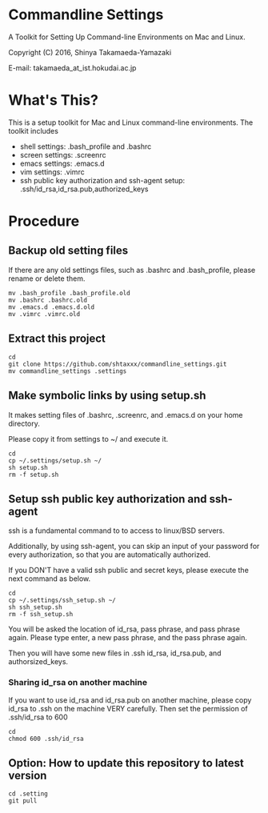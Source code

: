 Commandline Settings
================================================================================

A Toolkit for Setting Up Command-line Environments on Mac and Linux.

Copyright (C) 2016, Shinya Takamaeda-Yamazaki

E-mail: takamaeda\_at\_ist.hokudai.ac.jp


What's This?
==============================

This is a setup toolkit for Mac and Linux command-line environments. The toolkit includes

- shell settings: .bash_profile and .bashrc
- screen settings: .screenrc
- emacs settings: .emacs.d
- vim settings: .vimrc
- ssh public key authorization and ssh-agent setup: .ssh/id_rsa,id_rsa.pub,authorized_keys


Procedure
================================================================================

Backup old setting files
----------------------------------------

If there are any old settings files, such as .bashrc and .bash_profile, please rename or delete them.

    mv .bash_profile .bash_profile.old
    mv .bashrc .bashrc.old
    mv .emacs.d .emacs.d.old
    mv .vimrc .vimrc.old


Extract this project
----------------------------------------

    cd
    git clone https://github.com/shtaxxx/commandline_settings.git
    mv commandline_settings .settings
    

Make symbolic links by using setup.sh
----------------------------------------

It makes setting files of .bashrc, .screenrc, and .emacs.d on your home directory.

Please copy it from settings to ~/ and execute it.

    cd
    cp ~/.settings/setup.sh ~/
    sh setup.sh
    rm -f setup.sh


Setup ssh public key authorization and ssh-agent
----------------------------------------

ssh is a fundamental command to to access to linux/BSD servers.

Additionally, by using ssh-agent, you can skip an input of your password for every authorization, so that you are automatically authorized.

If you DON'T have a valid ssh public and secret keys, please execute the next command as below.

    cd
    cp ~/.settings/ssh_setup.sh ~/
    sh ssh_setup.sh
    rm -f ssh_setup.sh

You will be asked the location of id_rsa, pass phrase, and pass phrase again.
Please type enter, a new pass phrase, and the pass phrase again.

Then you will have some new files in .ssh id_rsa, id_rsa.pub, and authorsized_keys.

### Sharing id_rsa on another machine

If you want to use id_rsa and id_rsa.pub on another machine, please copy id_rsa to .ssh on the machine VERY carefully.
Then set the permission of .ssh/id_rsa to 600

    cd
    chmod 600 .ssh/id_rsa


Option: How to update this repository to latest version
----------------------------------------

    cd .setting
    git pull

